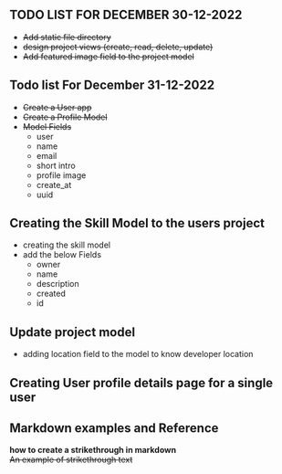 ## TODO LIST FOR DECEMBER 30-12-2022
- ~~Add static file directory~~
- ~~design  project views  (create, read, delete, update)~~
- ~~Add featured image field to the project model~~
  

## Todo list For December 31-12-2022
- ~~Create a User app~~
- ~~Create a Profile Model~~ 
- ~~Model Fields~~ 
    - user
    - name 
    - email 
    - short intro 
    - profile image 
    - create_at 
    - uuid 
##  Creating the Skill Model to the users project
- creating the skill model 
- add the below Fields 
    - owner
    - name 
    - description
    - created 
    - id
## Update project model 
- adding location field to the  model to know developer location 

## Creating User profile details page for a single user

## Markdown examples and Reference 
**how to create a strikethrough in markdown**
~~An example of strikethrough text~~  